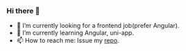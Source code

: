### Hi there 👋

- 🔭 I’m currently looking for a frontend job(prefer Angular).
- 🌱 I’m currently learning Angular, uni-app.
- 📫 How to reach me: Issue my [repo](https://github.com/diyews/diyews/issues).


